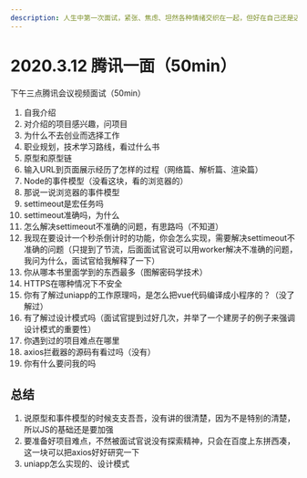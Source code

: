 ```yaml
---
description: 人生中第一次面试，紧张、焦虑、坦然各种情绪交织在一起，但好在自己还是迈出了这艰难的一步！
---
```


# 2020.3.12 腾讯一面（50min）

下午三点腾讯会议视频面试（50min）

1. 自我介绍
2. 对介绍的项目感兴趣，问项目
3. 为什么不去创业而选择工作
4. 职业规划，技术学习路线，看过什么书
5. 原型和原型链
6. 输入URL到页面展示经历了怎样的过程（网络篇、解析篇、渲染篇）
7. Node的事件模型（没看这块，看的浏览器的）
8. 那说一说浏览器的事件模型
9. settimeout是宏任务吗
10. settimeout准确吗，为什么
11. 怎么解决settimeout不准确的问题，有思路吗（不知道）
12. 我现在要设计一个秒杀倒计时的功能，你会怎么实现，需要解决settimeout不准确的问题（只提到了节流，后面面试官说可以用worker解决不准确的问题，我问为什么，面试官给我解释了一下）
13. 你从哪本书里面学到的东西最多（图解密码学技术）
14. HTTPS在哪种情况下不安全
15. 你有了解过uniapp的工作原理吗，是怎么把vue代码编译成小程序的？（没了解过）
16. 有了解过设计模式吗（面试官提到过好几次，并举了一个建房子的例子来强调设计模式的重要性）
17. 你遇到过的项目难点在哪里
18. axios拦截器的源码有看过吗（没有）
19. 你有什么要问我的吗

## 总结

1. 说原型和事件模型的时候支支吾吾，没有讲的很清楚，因为不是特别的清楚，所以JS的基础还是要加强
2. 要准备好项目难点，不然被面试官说没有探索精神，只会在百度上东拼西凑，这一块可以把axios好好研究一下
3. uniapp怎么实现的、设计模式



